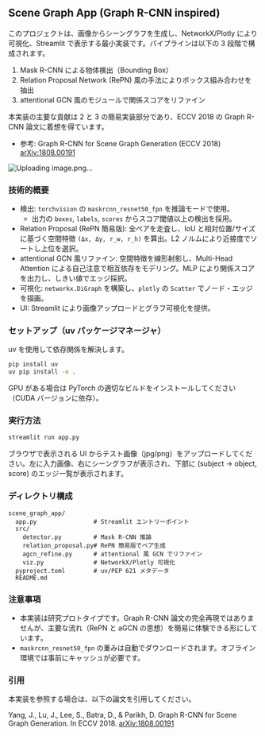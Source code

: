 ## Scene Graph App (Graph R-CNN inspired)

このプロジェクトは、画像からシーングラフを生成し、NetworkX/Plotly により可視化、Streamlit で表示する最小実装です。パイプラインは以下の 3 段階で構成されます。

1. Mask R-CNN による物体検出（Bounding Box）
2. Relation Proposal Network (RePN) 風の手法によりボックス組み合わせを抽出
3. attentional GCN 風のモジュールで関係スコアをリファイン

本実装の主要な貢献は 2 と 3 の簡易実装部分であり、ECCV 2018 の Graph R-CNN 論文に着想を得ています。

- 参考: Graph R-CNN for Scene Graph Generation (ECCV 2018) [arXiv:1808.00191](https://arxiv.org/abs/1808.00191)

![Uploading image.png…]()


### 技術的概要

- 検出: `torchvision` の `maskrcnn_resnet50_fpn` を推論モードで使用。
  - 出力の `boxes`, `labels`, `scores` からスコア閾値以上の検出を採用。
- Relation Proposal (RePN 簡易版): 全ペアを走査し、IoU と相対位置/サイズに基づく空間特徴 `(Δx, Δy, r_w, r_h)` を算出。L2 ノルムにより近接度でソートし上位を選択。
- attentional GCN 風リファイン: 空間特徴を線形射影し、Multi-Head Attention による自己注意で相互依存をモデリング。MLP により関係スコアを出力し、しきい値でエッジ採択。
- 可視化: `networkx.DiGraph` を構築し、`plotly` の `Scatter` でノード・エッジを描画。
- UI: Streamlit により画像アップロードとグラフ可視化を提供。

### セットアップ（uv パッケージマネージャ）

uv を使用して依存関係を解決します。

```bash
pip install uv
uv pip install -e .
```

GPU がある場合は PyTorch の適切なビルドをインストールしてください（CUDA バージョンに依存）。

### 実行方法

```bash
streamlit run app.py
```

ブラウザで表示される UI からテスト画像（jpg/png）をアップロードしてください。左に入力画像、右にシーングラフが表示され、下部に (subject → object, score) のエッジ一覧が表示されます。

### ディレクトリ構成

```
scene_graph_app/
  app.py                # Streamlit エントリーポイント
  src/
    detector.py         # Mask R-CNN 推論
    relation_proposal.py# RePN 簡易版でペア生成
    agcn_refine.py      # attentional 風 GCN でリファイン
    viz.py              # NetworkX/Plotly 可視化
  pyproject.toml        # uv/PEP 621 メタデータ
  README.md
```

### 注意事項

- 本実装は研究プロトタイプです。Graph R-CNN 論文の完全再現ではありませんが、主要な流れ（RePN と aGCN の思想）を簡易に体験できる形にしています。
- `maskrcnn_resnet50_fpn` の重みは自動でダウンロードされます。オフライン環境では事前にキャッシュが必要です。

### 引用

本実装を参照する場合は、以下の論文を引用してください。

Yang, J., Lu, J., Lee, S., Batra, D., & Parikh, D. Graph R-CNN for Scene Graph Generation. In ECCV 2018. [arXiv:1808.00191](https://arxiv.org/abs/1808.00191)


